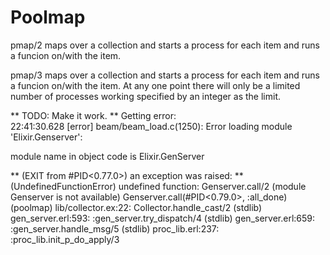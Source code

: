Poolmap                                                                                                                                                       
=======                                                                                                                                                       
                                                                                                                                                              
  pmap/2 maps over a collection and starts a process for each item and runs a funcion on/with the item.                                                       
                                                                                                                                                              
  pmap/3 maps over a collection and starts a process for each item and runs a funcion on/with the item. At any one point there will only be a limited number of processes working specified by an integer as the limit.

** TODO: Make it work. **
Getting error:                                                                                                                         
22:41:30.628 [error] beam/beam_load.c(1250): Error loading module 'Elixir.Genserver':

  module name in object code is Elixir.GenServer

** (EXIT from #PID<0.77.0>) an exception was raised:
    ** (UndefinedFunctionError) undefined function: Genserver.call/2 (module Genserver is not available)
        Genserver.call(#PID<0.79.0>, :all_done)
        (poolmap) lib/collector.ex:22: Collector.handle_cast/2
        (stdlib) gen_server.erl:593: :gen_server.try_dispatch/4
        (stdlib) gen_server.erl:659: :gen_server.handle_msg/5
        (stdlib) proc_lib.erl:237: :proc_lib.init_p_do_apply/3
